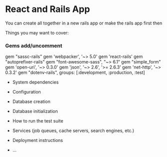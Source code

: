 # React and Rails App

You can create all together in a new rails app or make the rails app first then 


Things you may want to cover:

### Gems add/uncomment
gem "sassc-rails"
gem 'webpacker', '~> 5.0'
gem 'react-rails'
gem "autoprefixer-rails"
gem "font-awesome-sass", "~> 6.1"
gem "simple_form"
gem 'open-uri', '~> 0.3.0'
gem 'json', '~> 2.6', '>= 2.6.3'
gem 'net-http', '~> 0.3.2'
gem "dotenv-rails", groups: [:development, :production, :test]

* System dependencies

* Configuration

* Database creation

* Database initialization

* How to run the test suite

* Services (job queues, cache servers, search engines, etc.)

* Deployment instructions

* ...
